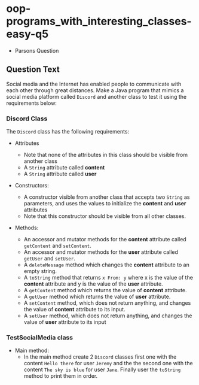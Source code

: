 # oop-programs_with_interesting_classes-easy-q5

- Parsons Question

## Question Text

Social media and the Internet has enabled people to communicate with each other through great distances. Make a Java
program that mimics a social media platform called `Discord` and another class to test it using the requirements below:

### Discord Class

The `Discord` class has the following requirements:

- Attributes
    - Note that none of the attributes in this class should be visible from another class
    - A `String` attribute called **content**
    - A `String` attribute called **user**

- Constructors:
    - A constructor visible from another class that accepts two `String` as parameters, and uses the values
      to initialize the **content** and **user** attributes
    - Note that this constructor should be visible from all other classes.

- Methods:
    - An accessor and mutator methods for the **content** attribute called `getContent` and `setContent`.
    - An accessor and mutator methods for the **user** attribute called `getUser` and `setUser`.
    - A `deleteMessage` method which changes the **content** attribute to an empty string.
    - A `toString` method that returns `x From: y` where x is the value of the **content** attribute and y is the value
      of the **user** attribute.
    - A `getContent` method which returns the value of **content** attribute.
    - A `getUser` method which returns the value of **user** attribute.
    - A `setContent` method, which does not return anything, and changes the value of **content** attribute to its input.
    - A `setUser` method, which does not return anything, and changes the value of **user** attribute to its input
  

### TestSocialMedia class

- Main method:
    - In the main method create 2 `Discord` classes first one with the content `Hello there` for user `Jeremy` and the
      the second one with the content `The sky is blue` for user `Jane`. Finally user the `toString` method to print
      them in order.